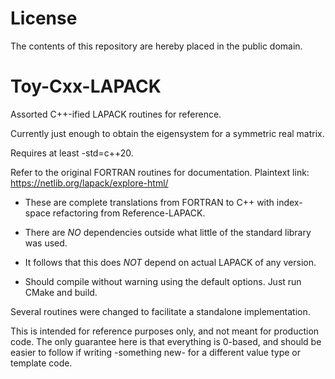 # License
The contents of this repository are hereby placed in the public domain.

# Toy-Cxx-LAPACK
Assorted C++-ified LAPACK routines for reference.

Currently just enough to obtain the eigensystem for a symmetric real matrix.

Requires at least -std=c++20.
 
Refer to the original FORTRAN routines for documentation.
Plaintext link: https://netlib.org/lapack/explore-html/

* These are complete translations from FORTRAN to C++ with index-space refactoring from Reference-LAPACK.

* There are _NO_ dependencies outside what little of the standard library was used.
* It follows that this does _NOT_ depend on actual LAPACK of any version.
 
* Should compile without warning using the default options. Just run CMake and build.

Several routines were changed to facilitate a standalone implementation.

This is intended for reference purposes only, and not meant for production code.
The only guarantee here is that everything is 0-based, and should be easier to follow if writing -something new- for a different value type or template code.
